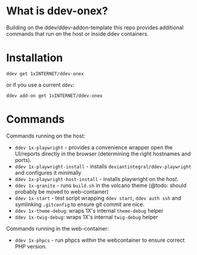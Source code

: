 # What is ddev-onex?

Building on the ddev/ddev-addon-template this repo provides additional commands
that run on the host or inside ddev containers.

# Installation

`ddev get 1xINTERNET/ddev-onex`

or if you use a current `ddev`:

`ddev add-on get 1xINTERNET/ddev-onex`

# Commands

Commands running on the host:
- `ddev 1x-playwright` - provides a convenience wrapper open the UI/reports  directly in the browser (determining the right hostnames and ports).
- `ddev 1x-playwright-install` - installs `deviantintegral/ddev-playwright` and configures it minimally
- `ddev 1x-playwright-host-install` - installs playwright on the *host*.
- `ddev 1x-granite` - runs `build.sh` in the volcano theme (@todo: should probably be moved to web-container)
- `ddev 1x-start` - test script wrapping `ddev start`, `ddev auth ssh` and symlinking `.gitconfig` to ensure git commit are nice.
- `ddev 1x-theme-debug`: wraps 1X's internal `theme-debug` helper
- `ddev 1x-twig-debug`: wraps 1X's internal `twig-debug` helper

Commands running in the web-container:
- `ddev 1x-phpcs` - run phpcs *within* the webcontainer to ensure correct PHP version.
